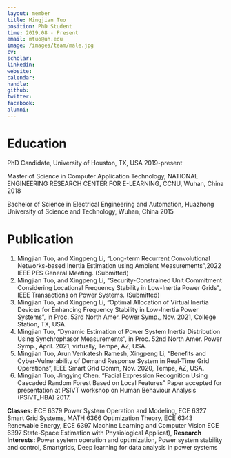 ```yaml
---
layout: member
title: Mingjian Tuo
position: PhD Student
time: 2019.08 - Present
email: mtuo@uh.edu
image: /images/team/male.jpg
cv: 
scholar: 
linkedin: 
website: 
calendar: 
handle: 
github: 
twitter: 
facebook: 
alumni: 
---
```


# Education

PhD Candidate, University of Houston, TX, USA 2019-present

Master of Science in Computer Application Technology, NATIONAL ENGINEERING RESEARCH CENTER FOR E-LEARNING, CCNU, Wuhan, China 2018

Bachelor of Science in Electrical Engineering and Automation, Huazhong University of Science and Technology, Wuhan, China 2015

# Publication
1. Mingjian Tuo, and Xingpeng Li, “Long-term Recurrent Convolutional Networks-based Inertia Estimation using Ambient Measurements”,2022 IEEE PES General Meeting. (Submitted)
2. Mingjian Tuo, and Xingpeng Li, "Security-Constrained Unit Commitment Considering Locational Frequency Stability in Low-Inertia Power Grids", IEEE Transactions on Power Systems. (Submitted)
3. Mingjian Tuo, and Xingpeng Li, “Optimal Allocation of Virtual Inertia Devices for Enhancing Frequency Stability in Low-Inertia Power Systems”, in Proc. 53rd North Amer. Power Symp., Nov. 2021, College Station, TX, USA.
4. Mingjian Tuo, “Dynamic Estimation of Power System Inertia Distribution Using Synchrophasor Measurements”, in Proc. 52nd North Amer. Power Symp., April. 2021, virtually, Tempe, AZ, USA.
5. Mingjian Tuo, Arun Venkatesh Ramesh, Xingpeng Li, “Benefits and Cyber-Vulnerability of Demand Response System in Real-Time Grid Operations”, IEEE Smart Grid Comm, Nov. 2020, Tempe, AZ, USA.
6. Mingjian Tuo, Jingying Chen. “Facial Expression Recognition Using Cascaded Random Forest Based on Local Features” Paper accepted for presentation at PSIVT workshop on Human Behaviour Analysis (PSIVT_HBA) 2017.

**Classes:**
ECE 6379 Power System Operation and Modeling, 
ECE 6327 Smart Grid Systems, 
MATH 6366 Optimization Theory, 
ECE 6343 Renewable Energy, 
ECE 6397 Machine Learning and Computer Vision
ECE 6397 State-Space Estimation with Physiological Applicat), 
**Research Interests:** Power system operation and optimization, Power system stability and control, Smartgrids, Deep learning for data analysis in power systems

